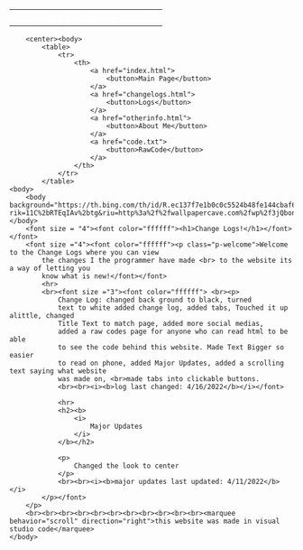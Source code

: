 <!DOCTYPE html>
<html>
    <head>
        <meta charset="utf-8">
        <title>Change Logs</title>
    </head>
    <body>
        <table>
            <tr>
                <th>
                    <font size="2"><font color="ffffff"><b><i>site version 1.1</i></b></font></font>
                   <font size="2"><font color="ffffff"><b><i>last updated 4/16/2022</i></b></font></font>
                </th>
            </tr>
        </table> 

        <center><body>
            <table>
                <tr>
                    <th>
                        <a href="index.html">
                            <button>Main Page</button>
                        </a>
                        <a href="changelogs.html">
                            <button>Logs</button>
                        </a>
                        <a href="otherinfo.html">
                            <button>About Me</button>
                        </a>
                        <a href="code.txt">
                            <button>RawCode</button>
                        </a>
                    </th>
                </tr>
            </table>
    <body>
        <body background="https://th.bing.com/th/id/R.ec137f7e1b0c0c5524b48fe144cbaf66?rik=11C%2bRTEqIAv%2btg&riu=http%3a%2f%2fwallpapercave.com%2fwp%2f3jQbonO.jpg&ehk=MALaOn2QmiwS5ArQaTp%2fWHOdPN77ArQ0VPQY9egQ%2bE4%3d&risl=&pid=ImgRaw&r=0"></body>
        <font size = "4"><font color="ffffff"><h1>Change Logs!</h1></font></font>
        <font size ="4"><font color="ffffff"><p class="p-welcome">Welcome to the Change Logs where you can view
            the changes I the programmer have made <br> to the website its a way of letting you
            know what is new!</font></font>
            <hr>
            <br><font size ="3"><font color="ffffff"> <br><p>
                Change Log: changed back ground to black, turned 
                text to white added change log, added tabs, Touched it up alittle, changed
                Title Text to match page, added more social medias,
                added a raw codes page for anyone who can read html to be able
                to see the code behind this website. Made Text Bigger so easier
                to read on phone, added Major Updates, added a scrolling text saying what website
                was made on, <br>made tabs into clickable buttons.
                <br><br><i><b>log last changed: 4/16/2022</b></i></font>
                
                <hr>
                <h2><b>
                    <i>
                        Major Updates
                    </i>
                </b></h2>
                
                <p>
                    Changed the look to center
                </p>
                <br><br><i><b>major updates last updated: 4/11/2022</b></i>
            </p></font>
        </p>
        <br><br><br><br><br><br><br><br><br><br><br><marquee behavior="scroll" direction="right">this website was made in visual studio code</marquee>
    </body>
</html>
